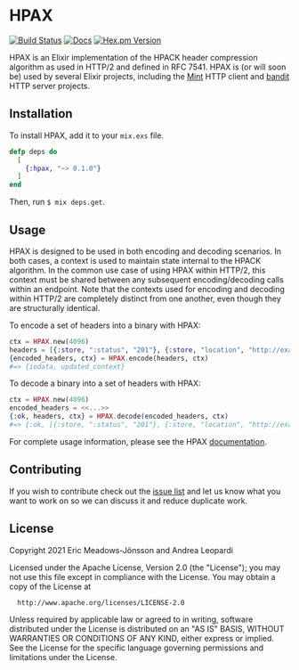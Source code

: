 # HPAX

[![Build Status](https://travis-ci.org/elixir-mint/hpax.svg?branch=master)](https://travis-ci.org/elixir-mint/hpax)
[![Docs](https://img.shields.io/badge/api-docs-green.svg?style=flat)](https://hexdocs.pm/hpax)
[![Hex.pm Version](http://img.shields.io/hexpm/v/hpax.svg?style=flat)](https://hex.pm/packages/hpax)

HPAX is an Elixir implementation of the HPACK header compression algorithm as used in HTTP/2 and
defined in RFC 7541. HPAX is (or will soon be) used by several Elixir projects, including the
[Mint](https://github.com/elixir-mint/mint) HTTP client and
[bandit](https://github.com/mtrudel/bandit) HTTP server projects.

## Installation

To install HPAX, add it to your `mix.exs` file.

```elixir
defp deps do
  [
    {:hpax, "~> 0.1.0"}
  ]
end
```

Then, run `$ mix deps.get`.

## Usage

HPAX is designed to be used in both encoding and decoding scenarios. In both cases, a context is
used to maintain state internal to the HPACK algorithm. In the common use case of using HPAX
within HTTP/2, this context must be shared between any subsequent encoding/decoding calls within
an endpoint. Note that the contexts used for encoding and decoding within HTTP/2 are completely
distinct from one another, even though they are structurally identical.

To encode a set of headers into a binary with HPAX:

```elixir
ctx = HPAX.new(4096)
headers = [{:store, ":status", "201"}, {:store, "location", "http://example.com"}]
{encoded_headers, ctx} = HPAX.encode(headers, ctx)
#=> {iodata, updated_context}
```

To decode a binary into a set of headers with HPAX:

```elixir
ctx = HPAX.new(4096)
encoded_headers = <<...>>
{:ok, headers, ctx} = HPAX.decode(encoded_headers, ctx)
#=> {:ok, [{:store, ":status", "201"}, {:store, "location", "http://example.com"}], updated_context}
```

For complete usage information, please see the HPAX [documentation](https://hex.pm/packages/hpax).

## Contributing

If you wish to contribute check out the [issue list](https://github.com/elixir-mint/hpax/issues) and let us know what you want to work on so we can discuss it and reduce duplicate work.

## License

Copyright 2021 Eric Meadows-Jönsson and Andrea Leopardi

  Licensed under the Apache License, Version 2.0 (the "License");
  you may not use this file except in compliance with the License.
  You may obtain a copy of the License at

      http://www.apache.org/licenses/LICENSE-2.0

  Unless required by applicable law or agreed to in writing, software
  distributed under the License is distributed on an "AS IS" BASIS,
  WITHOUT WARRANTIES OR CONDITIONS OF ANY KIND, either express or implied.
  See the License for the specific language governing permissions and
  limitations under the License.
